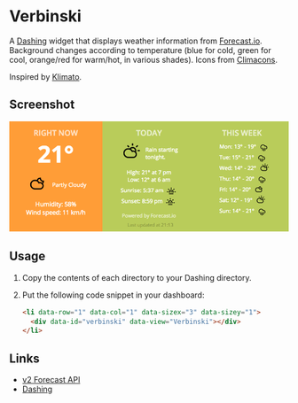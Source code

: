 # Verbinski

A [Dashing](http://shopify.github.io/dashing/) widget that displays weather 
information from [Forecast.io](http://forecast.io/). Background changes
according to temperature (blue for cold, green for cool, orange/red for 
warm/hot, in various shades). Icons from 
[Climacons](http://adamwhitcroft.com/climacons/). 

Inspired by [Klimato](https://github.com/danillotuhumury/klimato-dashing-widget).


## Screenshot

![screenshot](screenshots/2013-06-09-2116.png)


## Usage

1. Copy the contents of each directory to your Dashing directory. 

1. Put the following code snippet in your dashboard:

    ```html
    <li data-row="1" data-col="1" data-sizex="3" data-sizey="1">                
      <div data-id="verbinski" data-view="Verbinski"></div>                     
    </li>  
    ```


## Links

* [v2 Forecast API](https://developer.forecast.io/docs/v2)
* [Dashing](http://shopify.github.io/dashing/)

